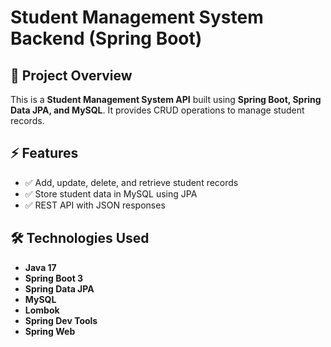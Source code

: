 # Student Management System Backend (Spring Boot)

## 🏫 Project Overview
This is a **Student Management System API** built using **Spring Boot, Spring Data JPA, and MySQL**. It provides CRUD operations to manage student records.

## ⚡ Features
- ✅ Add, update, delete, and retrieve student records
- ✅ Store student data in MySQL using JPA
- ✅ REST API with JSON responses

## 🛠️ Technologies Used
- **Java 17**
- **Spring Boot 3**
- **Spring Data JPA**
- **MySQL**
- **Lombok**
- **Spring Dev Tools**
- **Spring Web**
